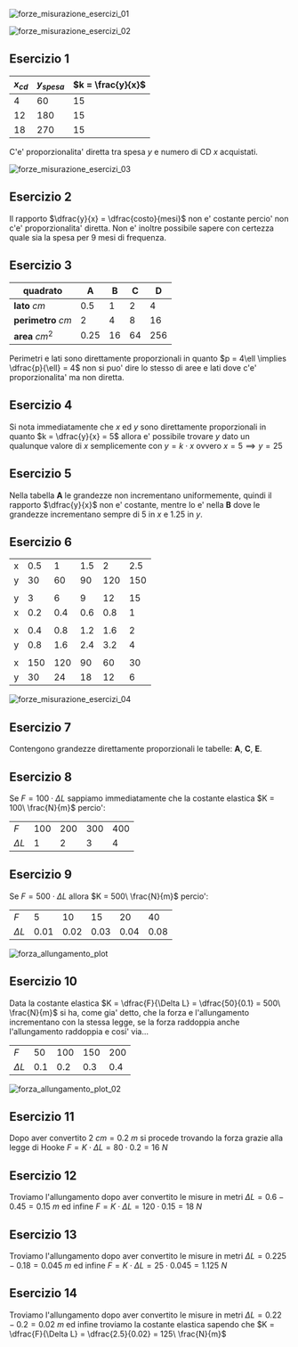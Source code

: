 ![forze_misurazione_esercizi_01](https://github.com/dennyb87/phoenomena/assets/7195133/10c6c176-d826-43fb-b8ee-15fa9dacb3b3)  

![forze_misurazione_esercizi_02](https://github.com/dennyb87/phoenomena/assets/7195133/23b95278-4ec7-490e-89d2-3dbf8b709edf)  

## Esercizio 1  

| $x_{cd}$ | $y_{spesa}$ | $k = \frac{y}{x}$ |
| -------- | ----------- | ----------------- |
| $4$      | $60$        | $15$              |
| $12$     | $180$       | $15$              |
| $18$     | $270$       | $15$              |

C'e' proporzionalita' diretta tra spesa $y$ e numero di CD $x$ acquistati.  

![forze_misurazione_esercizi_03](https://github.com/dennyb87/phoenomena/assets/7195133/092843bc-0d22-4e29-b0b6-272a2276204d)

## Esercizio 2  

Il rapporto $\dfrac{y}{x} = \dfrac{costo}{mesi}$ non e' costante percio' non c'e' proporzionalita' diretta. Non e' inoltre possibile sapere con certezza quale sia la spesa per 9 mesi di frequenza.  

## Esercizio 3  

| quadrato           | A      | B    | C    | D     |
| ------------------ | ------ | ---- | ---- | ----- |
| **lato** $cm$      | $0.5$  | $1$  | $2$  | $4$   |
| **perimetro** $cm$ | $2$    | $4$  | $8$  | $16$  |
| **area** $cm^2$    | $0.25$ | $16$ | $64$ | $256$ |

Perimetri e lati sono direttamente proporzionali in quanto $p = 4\ell \implies \dfrac{p}{\ell} = 4$ non si puo' dire lo stesso di aree e lati dove c'e' proporzionalita' ma non diretta.  

## Esercizio 4  

Si nota immediatamente che $x$ ed $y$ sono direttamente proporzionali in quanto $k = \dfrac{y}{x} = 5$ allora e' possibile trovare $y$ dato un qualunque valore di $x$ semplicemente con $y = k \cdot x$ ovvero $x = 5 \implies y = 25$  

## Esercizio 5  

Nella tabella **A** le grandezze non incrementano uniformemente, quindi il rapporto $\dfrac{y}{x}$ non e' costante, mentre lo e' nella **B** dove le grandezze incrementano sempre di $5$ in $x$ e $1.25$ in $y$.  

## Esercizio 6  

|     |       |       |       |       |       |
| --- | ----- | ----- | ----- | ----- | ----- |
| x   | $0.5$ | $1$   | $1.5$ | $2$   | $2.5$ |
| y   | $30$  | $60$  | $90$  | $120$ | $150$ |
|     |       |       |       |       |       |
| y   | $3$   | $6$   | $9$   | $12$  | $15$  |
| x   | $0.2$ | $0.4$ | $0.6$ | $0.8$ | $1$   |
|     |       |       |       |       |       |
| x   | $0.4$ | $0.8$ | $1.2$ | $1.6$ | $2$   |
| y   | $0.8$ | $1.6$ | $2.4$ | $3.2$ | $4$   |
|     |       |       |       |       |       |
| x   | $150$ | $120$ | $90$  | $60$  | $30$  |
| y   | $30$  | $24$  | $18$  | $12$  | $6$   |

![forze_misurazione_esercizi_04](https://github.com/dennyb87/phoenomena/assets/7195133/8469f724-772c-463c-81fb-918645c608d6)  

## Esercizio 7  

Contengono grandezze direttamente proporzionali le tabelle: **A**, **C**, **E**.  

## Esercizio 8  

Se $F = 100 \cdot \Delta L$ sappiamo immediatamente che la costante elastica $K = 100\ \frac{N}{m}$ percio':  

|            |       |       |       |       |
| ---------- | ----- | ----- | ----- | ----- |
| $F$        | $100$ | $200$ | $300$ | $400$ |
| $\Delta L$ | $1$   | $2$   | $3$   | $4$   |

## Esercizio 9  

Se $F = 500 \cdot \Delta L$ allora $K = 500\ \frac{N}{m}$ percio':  

|            |        |        |        |        |        |
| ---------- | ------ | ------ | ------ | ------ | ------ |
| $F$        | $5$    | $10$   | $15$   | $20$   | $40$   |
| $\Delta L$ | $0.01$ | $0.02$ | $0.03$ | $0.04$ | $0.08$ |

![forza_allungamento_plot](https://github.com/dennyb87/phoenomena/assets/7195133/377dd84b-80b9-421f-8e63-e50cb473b1bd)  

## Esercizio 10  

Data la costante elastica $K = \dfrac{F}{\Delta L} = \dfrac{50}{0.1} = 500\ \frac{N}{m}$ si ha, come gia' detto, che la forza e l'allungamento incrementano con la stessa legge, se la forza raddoppia anche l'allungamento raddoppia e cosi' via...  

|            |       |       |       |       |
| ---------- | ----- | ----- | ----- | ----- |
| $F$        | $50$  | $100$ | $150$ | $200$ |
| $\Delta L$ | $0.1$ | $0.2$ | $0.3$ | $0.4$ |

![forza_allungamento_plot_02](https://github.com/dennyb87/phoenomena/assets/7195133/14045a32-860a-4720-9b9d-3e7e8dca01a1)  

## Esercizio 11  

Dopo aver convertito $2\ cm = 0.2\ m$  si procede trovando la forza grazie alla legge di Hooke $F = K \cdot \Delta L = 80 \cdot 0.2 = 16\ N$  

## Esercizio 12  

Troviamo l'allungamento dopo aver convertito le misure in metri $\Delta L = 0.6 - 0.45 = 0.15\ m$ ed infine $F = K \cdot \Delta L = 120 \cdot 0.15 = 18\ N$  

## Esercizio 13  

Troviamo l'allungamento dopo aver convertito le misure in metri $\Delta L = 0.225 - 0.18 = 0.045\ m$ ed infine $F = K \cdot \Delta L = 25 \cdot 0.045 = 1.125\ N$  

## Esercizio 14  

Troviamo l'allungamento dopo aver convertito le misure in metri $\Delta L = 0.22 - 0.2 = 0.02\ m$ ed infine troviamo la costante elastica sapendo che $K = \dfrac{F}{\Delta L} = \dfrac{2.5}{0.02} = 125\ \frac{N}{m}$  
